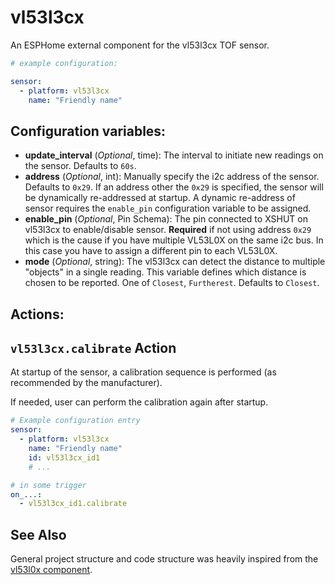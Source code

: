# vl53l3cx
An ESPHome external component for the vl53l3cx TOF sensor.

```yaml
# example configuration:

sensor:
  - platform: vl53l3cx
    name: "Friendly name"
```

Configuration variables:
------------------------

- **update_interval** (*Optional*, time): The interval to initiate new readings 
  on the sensor. Defaults to ``60s``.
- **address** (*Optional*, int): Manually specify the i2c address of the sensor. Defaults to ``0x29``.
  If an address other the ``0x29`` is specified, the sensor will be dynamically re-addressed at startup.
  A dynamic re-address of sensor requires the ``enable_pin`` configuration variable to be assigned.
- **enable_pin** (*Optional*, Pin Schema): The pin connected to XSHUT
  on vl53l3cx to enable/disable sensor. **Required** if not using address ``0x29`` which is the cause if you
  have multiple VL53L0X on the same i2c bus. In this case you have to assign a different pin to each VL53L0X.
- **mode** (*Optional*, string): The vl53l3cx can detect the distance to multiple "objects"
  in a single reading. This variable defines which distance is chosen to be
  reported. One of ``Closest``, ``Furtherest``. Defaults to ``Closest``.

Actions:
--------

``vl53l3cx.calibrate`` Action
-------------------------------

At startup of the sensor, a calibration sequence is performed (as recommended by the manufacturer).

If needed, user can perform the calibration again after startup.

```yaml
# Example configuration entry
sensor:
  - platform: vl53l3cx
    name: "Friendly name"
    id: vl53l3cx_id1
    # ...

# in some trigger
on_...:
  - vl53l3cx_id1.calibrate
```

See Also
--------

General project structure and code structure was heavily inspired from the [vl53l0x component](https://github.com/esphome/esphome/tree/dev/esphome/components/vl53l0x).
 
